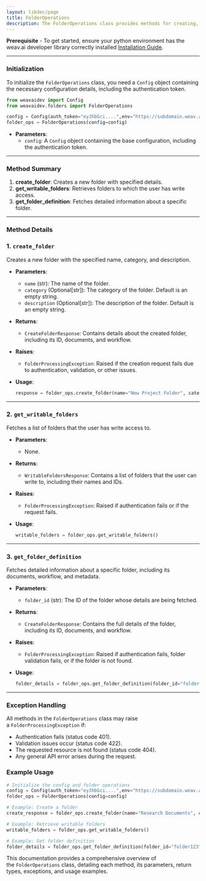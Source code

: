 ```yaml
---
layout: libdoc/page
title: FolderOperations
description: The FolderOperations class provides methods for creating, retrieving, and managing folders within the Weav.ai platform. It offers simplified interactions with the Weav.ai API to manage folder resources, handling authentication, validation, and error responses internally.
---
```


**Prerequisite** - To get started, ensure your python environment has the weav.ai developer library correctly installed [Installation Guide](setup).

---
### Initialization

To initialize the `FolderOperations` class, you need a `Config` object containing the necessary configuration details, including the authentication token.

```python
from weavaidev import Config
from weavaidev.folders import FolderOperations

config = Config(auth_token="eyJhbGci....",env="https://subdomain.weav.ai/")
folder_ops = FolderOperations(config=config)
```

- **Parameters**:
    - `config`: A `Config` object containing the base configuration, including the authentication token.

---

### Method Summary

1. **create_folder**: Creates a new folder with specified details.
2. **get_writable_folders**: Retrieves folders to which the user has write access.
3. **get_folder_definition**: Fetches detailed information about a specific folder.

---

### Method Details

### 1. `create_folder`

Creates a new folder with the specified name, category, and description.

- **Parameters**:
    - `name` (str): The name of the folder.
    - `category` (Optional[str]): The category of the folder. Default is an empty string.
    - `description` (Optional[str]): The description of the folder. Default is an empty string.
- **Returns**:
    - `CreateFolderResponse`: Contains details about the created folder, including its ID, documents, and workflow.
- **Raises**:
    - `FolderProcessingException`: Raised if the creation request fails due to authentication, validation, or other issues.
- **Usage**:
    
    ```python
    response = folder_ops.create_folder(name="New Project Folder", category="Project", description="Folder for project documents")
    ```
    

---

### 2. `get_writable_folders`

Fetches a list of folders that the user has write access to.

- **Parameters**:
    - None.
- **Returns**:
    - `WritableFoldersResponse`: Contains a list of folders that the user can write to, including their names and IDs.
- **Raises**:
    - `FolderProcessingException`: Raised if authentication fails or if the request fails.
- **Usage**:
    
    ```python
    writable_folders = folder_ops.get_writable_folders()
    ```
    

---

### 3. `get_folder_definition`

Fetches detailed information about a specific folder, including its documents, workflow, and metadata.

- **Parameters**:
    - `folder_id` (str): The ID of the folder whose details are being fetched.
- **Returns**:
    - `CreateFolderResponse`: Contains the full details of the folder, including its ID, documents, and workflow.
- **Raises**:
    - `FolderProcessingException`: Raised if authentication fails, folder validation fails, or if the folder is not found.
- **Usage**:
    
    ```python
    folder_details = folder_ops.get_folder_definition(folder_id="folder123")
    ```
    

---

### Exception Handling

All methods in the `FolderOperations` class may raise a `FolderProcessingException` if:

- Authentication fails (status code 401).
- Validation issues occur (status code 422).
- The requested resource is not found (status code 404).
- Any general API error arises during the request.

### Example Usage

```python
# Initialize the config and folder operations
config = Config(auth_token="eyJhbGci....",env="https://subdomain.weav.ai/")
folder_ops = FolderOperations(config=config)

# Example: Create a folder
create_response = folder_ops.create_folder(name="Research Documents", category="Research", description="Folder for research-related files")

# Example: Retrieve writable folders
writable_folders = folder_ops.get_writable_folders()

# Example: Get folder definition
folder_details = folder_ops.get_folder_definition(folder_id="folder123")
```

This documentation provides a comprehensive overview of the `FolderOperations` class, detailing each method, its parameters, return types, exceptions, and usage examples.
